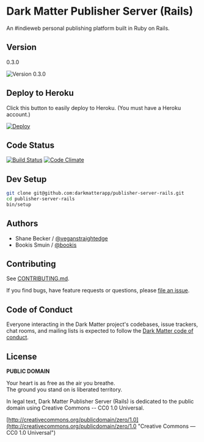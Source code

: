 # Dark Matter Publisher Server (Rails)

An #indieweb personal publishing platform built in Ruby on Rails.


## Version

0.3.0

![Version 0.3.0](https://img.shields.io/badge/VERSION-0.3.0-green.svg)


## Deploy to Heroku

Click this button to easily deploy to Heroku. (You must have a Heroku account.)

[![Deploy](https://www.herokucdn.com/deploy/button.png)](https://heroku.com/deploy)


## Code Status

[![Build Status](https://travis-ci.org/darkmatterapp/publisher-server-rails.svg?branch=master)](https://travis-ci.org/darkmatterapp/publisher-server-rails)
[![Code Climate](https://codeclimate.com/github/darkmatterapp/publisher-server-rails/badges/gpa.svg)](https://codeclimate.com/github/darkmatterapp/publisher-server-rails)


## Dev Setup

```bash
git clone git@github.com:darkmatterapp/publisher-server-rails.git
cd publisher-server-rails
bin/setup
```


## Authors

* Shane Becker / [@veganstraightedge](https://github.com/veganstraightedge)
* Bookis Smuin / [@bookis](https://github.com/bookis)


## Contributing

See [CONTRIBUTING.md](https://github.com/darkmatterapp/publisher-server-rails/blob/master/CONTRIBUTING.md).

If you find bugs, have feature requests or questions, please
[file an issue](https://github.com/darkmatterapp/publisher-server-rails/issues).

## Code of Conduct

Everyone interacting in the Dark Matter project's codebases, issue trackers, chat rooms, and mailing lists is expected to follow the
[Dark Matter code of conduct](https://github.com/darkmatterapp/publisher-server-rails/blob/master/CODE_OF_CONDUCT.md).


## License

**PUBLIC DOMAIN**

Your heart is as free as the air you breathe. <br>
The ground you stand on is liberated territory.

In legal text, Dark Matter Publisher Server (Rails) is dedicated to the public domain
using Creative Commons -- CC0 1.0 Universal.

[http://creativecommons.org/publicdomain/zero/1.0](http://creativecommons.org/publicdomain/zero/1.0 "Creative Commons &mdash; CC0 1.0 Universal")
